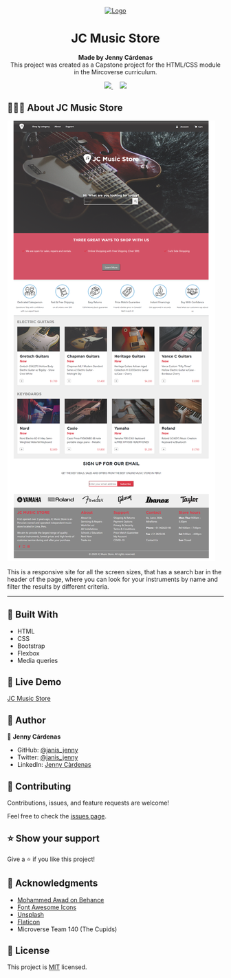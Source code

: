 <p align="center">
  <a href="https://github.com/jcy2704/oop-ruby">
    <img src="https://res.cloudinary.com/growsurf-prod/image/upload/v1582211139/production/gnysw2objzekbagrqiax.png" alt="Logo" width="350" height="70">
  </a>
</p>

<h1 align="center">JC Music Store</h1>

<p align="center">
  <strong>Made by Jenny Cárdenas </strong>
  <br>
   This project was created as a Capstone project for the HTML/CSS module in the Mircoverse curriculum.
</p>

<p align="center">
  <a href="https://github.com/janis-jenny/JC-Music-Store/issues">
    <img src="https://img.shields.io/badge/REPORT%20A%20BUG-purple?style=for-the-badge">
  </a>
   ‎ ‎ ‎ ‎
  <a href="https://github.com/janis-jenny/JC-Music-Store/issues">
    <img src="https://img.shields.io/badge/Request%20a%20feature-purple?style=for-the-badge">
  </a>
</p>



## 👩🏼‍💻 About JC Music Store 

![screenshot](./images/Screenshot.png)

This is a responsive site for all the screen sizes, that has a search bar in the header of the page, where you can look for your instruments by name and filter the results by different criteria.
<hr>



## 🔧 Built With

- HTML
- CSS
- Bootstrap
- Flexbox
- Media queries


## 🤖 Live Demo

[JC Music Store](https://raw.githack.com/janis-jenny/JC-Music-Store/JCStore/index.html)


## 👥 Author

👤 **Jenny Cárdenas**

- GitHub: [@janis_jenny](https://github.com/janis-jenny)
- Twitter: [@janis_jenny](https://twitter.com/janis_jenny)
- LinkedIn: [Jenny Càrdenas](https://www.linkedin.com/in/paolajenny)



## 🤝 Contributing

Contributions, issues, and feature requests are welcome!

Feel free to check the [issues page](https://github.com/janis-jenny/JC-Music-Store/issues).



## ⭐ Show your support

Give a ⭐️ if you like this project!



## 📌 Acknowledgments

- [Mohammed Awad on Behance](https://www.behance.net/M_Awad)
- [Font Awesome Icons](https://fontawesome.com)
- [Unsplash](https://unsplash.com)
- [Flaticon](https://www.flaticon.com/)
- Microverse Team 140 (The Cupids)



## 📝 License

This project is [MIT](https://opensource.org/licenses/MIT) licensed.

